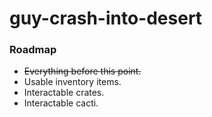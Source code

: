# guy-crash-into-desert

### Roadmap

- ~~Everything before this point.~~
- Usable inventory items.
- Interactable crates.
- Interactable cacti.

